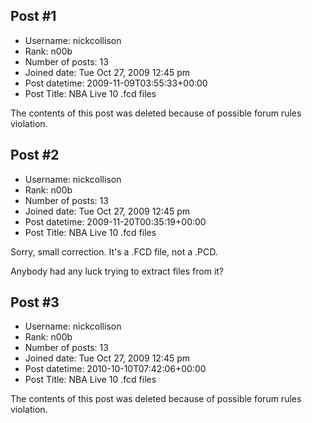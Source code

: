 ## Post #1
- Username: nickcollison
- Rank: n00b
- Number of posts: 13
- Joined date: Tue Oct 27, 2009 12:45 pm
- Post datetime: 2009-11-09T03:55:33+00:00
- Post Title: NBA Live 10 .fcd files

The contents of this post was deleted because of possible forum rules violation.
## Post #2
- Username: nickcollison
- Rank: n00b
- Number of posts: 13
- Joined date: Tue Oct 27, 2009 12:45 pm
- Post datetime: 2009-11-20T00:35:19+00:00
- Post Title: NBA Live 10 .fcd files

Sorry, small correction. It's a .FCD file, not a .PCD.

Anybody had any luck trying to extract files from it?
## Post #3
- Username: nickcollison
- Rank: n00b
- Number of posts: 13
- Joined date: Tue Oct 27, 2009 12:45 pm
- Post datetime: 2010-10-10T07:42:06+00:00
- Post Title: NBA Live 10 .fcd files

The contents of this post was deleted because of possible forum rules violation.
